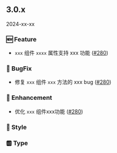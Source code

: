## 3.0.x
2024-xx-xx

### 🆕 Feature

- `xxx` 组件 `xxxx` 属性支持 xxx 功能 ([#280](https://github.com/sheinsight/shineout-next/pull/280))

### 🐞 BugFix

- 修复 `xxx` 组件 `xxx` 方法的 xxx bug ([#280](https://github.com/sheinsight/shineout-next/pull/280))

### 💎 Enhancement

- 优化 `xxx` 组件xxx功能 ([#280](https://github.com/sheinsight/shineout-next/pull/280))

### 💅 Style

### 🆎 Type






